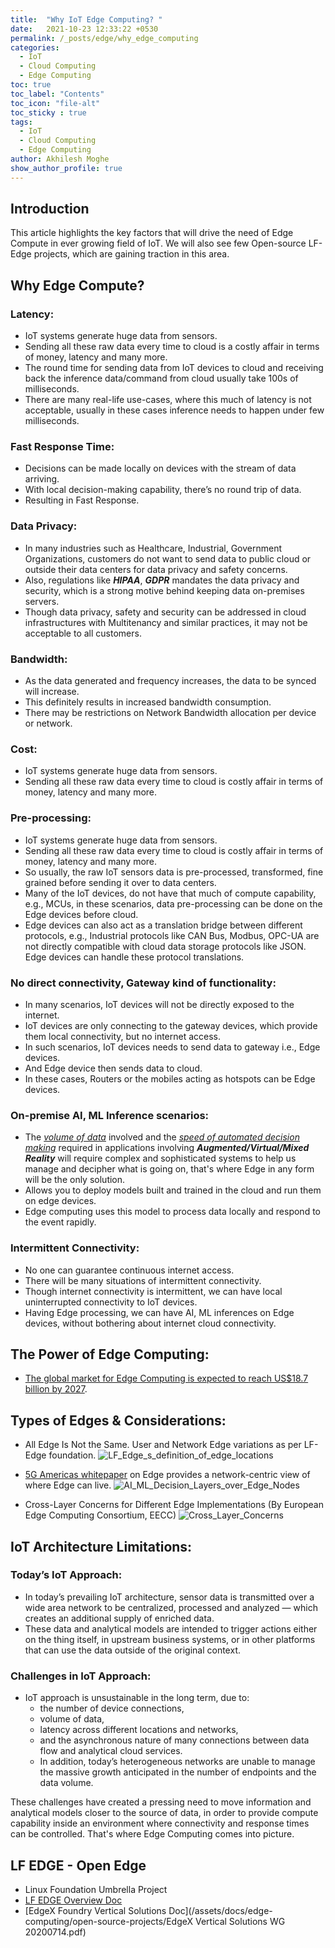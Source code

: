 ```yaml
---
title:  "Why IoT Edge Computing? "
date:   2021-10-23 12:33:22 +0530
permalink: /_posts/edge/why_edge_computing
categories:
  - IoT
  - Cloud Computing
  - Edge Computing
toc: true
toc_label: "Contents"
toc_icon: "file-alt"
toc_sticky : true
tags:
  - IoT
  - Cloud Computing
  - Edge Computing
author: Akhilesh Moghe
show_author_profile: true
---
```



## Introduction
This article highlights the key factors that will drive the need of Edge Compute in ever growing field of IoT. We will also see few Open-source LF-Edge projects, which are gaining traction in this area.


## Why Edge Compute?
### Latency: 
* IoT systems generate huge data from sensors.
* Sending all these raw data every time to cloud is a costly affair in terms of money, latency and many more.
* The round time for sending data from IoT devices to cloud and receiving back the inference data/command from cloud usually take 100s of milliseconds.
* There are many real-life use-cases, where this much of latency is not acceptable, usually in these cases inference needs to happen under few milliseconds. 

### Fast Response Time: 
* Decisions can be made locally on devices with the stream of data arriving.
* With local decision-making capability, there’s no round trip of data.
* Resulting in Fast Response. 

### Data Privacy: 
* In many industries such as Healthcare, Industrial, Government Organizations, customers do not want to send data to public cloud or outside their data centers for data privacy and safety concerns.
* Also, regulations like __*HIPAA*__, __*GDPR*__ mandates the data privacy and security, which is a strong motive behind keeping data on-premises servers. 
* Though data privacy, safety and security can be addressed in cloud infrastructures with Multitenancy and similar practices, it may not be acceptable to all customers.

### Bandwidth:
* As the data generated and frequency increases, the data to be synced will increase.
* This definitely results in increased bandwidth consumption. 
* There may be restrictions on Network Bandwidth allocation per device or network. 

### Cost: 
* IoT systems generate huge data from sensors.
* Sending all these raw data every time to cloud is costly affair in terms of money, latency and many more. 

### Pre-processing: 
* IoT systems generate huge data from sensors.
* Sending all these raw data every time to cloud is costly affair in terms of money, latency and many more.
* So usually, the raw IoT sensors data is pre-processed, transformed, fine grained before sending it over to data centers.
* Many of the IoT devices, do not have that much of compute capability, e.g., MCUs, in these scenarios, data pre-processing can be done on the Edge devices before cloud.
* Edge devices can also act as a translation bridge between different protocols, e.g., Industrial protocols like CAN Bus, Modbus, OPC-UA are not directly compatible with cloud data storage protocols like JSON. Edge devices can handle these protocol translations.

### No direct connectivity, Gateway kind of functionality: 
* In many scenarios, IoT devices will not be directly exposed to the internet.
* IoT devices are only connecting to the gateway devices, which provide them local connectivity, but no internet access.
* In such scenarios, IoT devices needs to send data to gateway i.e., Edge devices.
* And Edge device then sends data to cloud.
* In these cases, Routers or the mobiles acting as hotspots can be Edge devices.

### On-premise AI, ML Inference scenarios:
* The *<u>volume of data</u>* involved and the *<u>speed of automated decision making</u>* required in applications involving __*Augmented/Virtual/Mixed Reality*__ will require complex and sophisticated systems to help us manage and decipher what is going on, that's where Edge in any form will be the only solution.
* Allows you to deploy models built and trained in the cloud and run them on edge devices.
* Edge computing uses this model to process data locally and respond to the event rapidly.

### Intermittent Connectivity:
* No one can guarantee continuous internet access.
* There will be many situations of intermittent connectivity.
* Though internet connectivity is intermittent, we can have local uninterrupted connectivity to IoT devices.
* Having Edge processing, we can have AI, ML inferences on Edge devices, without bothering about internet cloud connectivity.

## The Power of Edge Computing:
- [The global market for Edge Computing is expected to reach US$18.7 billion by 2027](https://www.businesswire.com/news/home/20201208005881/en/Global-Edge-Computing-Market-2020-2027---As-the-World-Searches-for-a-Solution-to-Latency-in-IoT-Devices-Edge-Computing-Will-Receive-a-27.7-Growth-Boost---ResearchAndMarkets.com).

## Types of Edges & Considerations:
- All Edge Is Not the Same. User and Network Edge variations as per LF-Edge foundation.
![LF_Edge_s_definition_of_edge_locations](/assets/images/edge-computing/LF_Edge_s_definition_of_edge_locations.png)

- [5G Americas whitepaper](https://www.5gamericas.org/wp-content/uploads/2019/10/5G-Americas-EDGE-White-Paper-FINAL.pdf) on Edge provides a network-centric view of where Edge can live.
![AI_ML_Decision_Layers_over_Edge_Nodes](/assets/images/edge-computing/AI_ML_Decision_Layers_over_Edge_Nodes.png)

- Cross-Layer Concerns for Different Edge Implementations (By European Edge Computing Consortium, EECC)
![Cross_Layer_Concerns](/assets/images/edge-computing/Cross_Layer_Concerns.png)

## IoT Architecture Limitations:
### Today’s IoT Approach:
* In today’s prevailing IoT architecture, sensor data is transmitted over a wide area network to be centralized, processed and analyzed — which creates an additional supply of enriched data.
* These data and analytical models are intended to trigger actions either on the thing itself, in upstream business systems, or in other platforms that can use the data outside of the original context.

### Challenges in IoT Approach:
* IoT approach is unsustainable in the long term, due to:
  * the number of device connections,
  * volume of data,
  * latency across different locations and networks,
  * and the asynchronous nature of many connections between data flow and analytical cloud services.
  * In addition, today’s heterogeneous networks are unable to manage the massive growth anticipated in the number of endpoints and the data volume. 

These challenges have created a pressing need to move information and analytical models closer to the source of data, in order to provide compute capability inside an environment where connectivity and response times can be controlled.
That's where Edge Computing comes into picture.


## LF EDGE - Open Edge
- Linux Foundation Umbrella Project
- [LF EDGE Overview Doc](/assets/docs/edge-computing/open-source-projects/LF-Edge-web-July2021-1.pdf)
- [EdgeX Foundry Vertical Solutions Doc](/assets/docs/edge-computing/open-source-projects/EdgeX Vertical Solutions WG 20200714.pdf)


